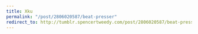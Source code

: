 ```yaml
---
title: Xku
permalink: "/post/2806020587/beat-presser"
redirect_to: http://tumblr.spencertweedy.com/post/2806020587/beat-presser
---
```


